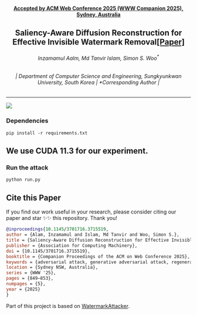 <h4 align="center"><strong><a href="https://www2025.thewebconf.org/short-papers">Accepted by ACM Web Conference 2025 (WWW Companion 2025), Sydney, Australia</a></strong></h4>
<h2 align="center"><strong>Saliency-Aware Diffusion Reconstruction for Effective Invisible Watermark Removal<a href="https://dl.acm.org/doi/10.1145/3701716.3715519" target="_blank">[Paper]</a></strong></h2>
<h6 align="center">Inzamamul Aalm<sup></sup>, Md Tanvir Islam<sup></sup>, Simon S. Woo<sup>*</sup></h6>
<h6 align="center">| Department of Computer Science and Engineering, Sungkyunkwan University, South Korea | *Corresponding Author |</h6> 
<hr>

![](./assets/SADRE_Fig.jpg)

### Dependencies
```
pip install -r requirements.txt
````
## We use CUDA 11.3 for our experiment.
### Run the attack
```
python run.py
````


## Cite this Paper

If you find our work useful in your research, please consider citing our paper and star ✨✨ this repository. Thank you!

```bibtex
@inproceedings{10.1145/3701716.3715519,
author = {Alam, Inzamamul and Islam, Md Tanvir and Woo, Simon S.},
title = {Saliency-Aware Diffusion Reconstruction for Effective Invisible Watermark Removal},
publisher = {Association for Computing Machinery},
doi = {10.1145/3701716.3715519},
booktitle = {Companion Proceedings of the ACM on Web Conference 2025},
keywords = {adversarial attack, generative adversarial attack, regeneration attack, watermark elimination, watermark removal},
location = {Sydney NSW, Australia},
series = {WWW '25},
pages = {849–853},
numpages = {5},
year = {2025}
}
```

Part of this project is based on [WatermarkAttacker](https://github.com/XuandongZhao/WatermarkAttacker).
